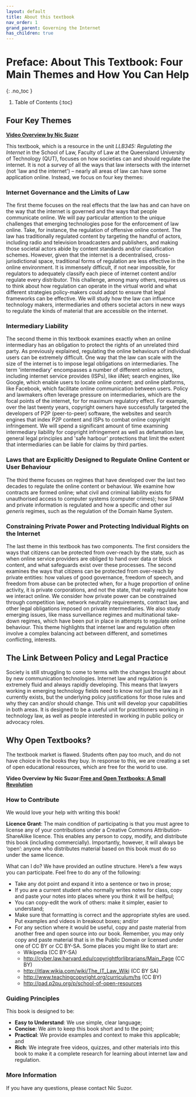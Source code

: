 ```yaml
---
layout: default
title: About this textbook
nav_order: 1
grand_parent: Governing the Internet
has_children: true
---
```


# Preface: About This Textbook: Four Main Themes and How You Can Help
{: .no_toc }

1. Table of Contents
{:toc}

## Four Key Themes

**[Video Overview by Nic Suzor](https://www.youtube.com/watch?v=bD2yTx9rGeI&t=268s)**

This textbook, which is a resource in the unit _LLB345: Regulating the Internet_ in the School of Law, Faculty of Law at the Queensland University of Technology (QUT), focuses on how societies can and should regulate the internet. It is not a survey of all the ways that law intersects with the internet (not 'law and the internet') – nearly all areas of law can have some application online. Instead, we focus on four key themes:

### Internet Governance and the Limits of Law

The first theme focuses on the real effects that the law has and can have on the way that the internet is governed and the ways that people communicate online. We will pay particular attention to the unique challenges that emerging technologies pose for the enforcement of law online. Take, for instance, the regulation of offensive online content. The law has traditionally regulated content by targeting the handful of actors, including radio and television broadcasters and publishers, and making those societal actors abide by content standards and/or classification schemes. However, given that the internet is a decentralised, cross-jurisdictional space, traditional forms of regulation are less effective in the online environment. It is immensely difficult, if not near impossible, for regulators to adequately classify each piece of internet content and/or regulate every distributor. This challenge, among many others, requires us to think about how regulation can operate in the virtual world and what different strategies policy-makers could adopt to ensure that legal frameworks can be effective. We will study how the law can influence technology makers, intermediaries and others societal actors in new ways to regulate the kinds of material that are accessible on the internet.

### Intermediary Liability

The second theme in this textbook examines exactly when an online intermediary has an obligation to protect the rights of an unrelated third party. As previously explained, regulating the online behaviours of individual users can be extremely difficult. One way that the law can scale with the size of the internet is to impose legal obligations on intermediaries. The term 'intermediary' encompasses a number of different online actors, including internet service provides (ISPs), like iiNet; search engines, like Google, which enable users to locate online content; and online platforms, like Facebook, which facilitate online communication between users. Policy and lawmakers often leverage pressure on intermediaries, which are the focal points of the internet, for for maximum regulatory effect. For example, over the last twenty years, copyright owners have successfully targeted the developers of P2P (peer-to-peer) software, the websites and search engines that index P2P content and ISPs to combat online copyright infringement. We will spend a significant amount of time examining intermediary liability for copyright infringement as well as defamation law, general legal principles and 'safe harbour' protections that limit the extent that intermediaries can be liable for claims by third parties.

### Laws that are Explicitly Designed to Regulate Online Content or User Behaviour

The third theme focuses on regimes that have developed over the last two decades to regulate the online content or behaviour. We examine how contracts are formed online; what civil and criminal liability exists for unauthorised access to computer systems (computer crimes); how SPAM and private information is regulated and how a specific and other _sui generis_ regimes, such as the regulation of the Domain Name System.

### Constraining Private Power and Protecting Individual Rights on the Internet

The last theme in this textbook has two components. The first considers the ways that citizens can be protected from over-reach by the state, such as when online service providers are obliged to hand over data or block content, and what safeguards exist over these processes. The second examines the ways that citizens can be protected from over-reach by private entities: how values of good governance, freedom of speech, and freedom from abuse can be protected when, for a huge proportion of online activity, it is private corporations, and not the state, that really regulate how we interact online. We consider how private power can be constrained through competition law, network neutrality requirements, contract law, and other legal obligations imposed on private intermediaries. We also study emerging issues, like mass surveillance regimes and multinational take-down regimes, which have been put in place in attempts to regulate online behaviour. This theme highlights that internet law and regulation often involve a complex balancing act between different, and sometimes conflicting, interests.

## The Link Between Policy and Legal Practice

Society is still struggling to come to terms with the changes brought about by new communication technologies. Internet law and regulation is extremely fluid and always rapidly developing. This means that lawyers working in emerging technology fields need to know not just the law as it currently exists, but the underlying policy justifications for those rules and why they can and/or should change. This unit will develop your capabilities in both areas. It is designed to be a useful unit for practitioners working in technology law, as well as people interested in working in public policy or advocacy roles.

## Why Open Textbooks?

The textbook market is flawed. Students often pay too much, and do not have choice in the books they buy. In response to this, we are creating a set of open educational resources, which are free for the world to use.

**Video Overview by Nic Suzor:[Free and Open Textbooks: A Small Revolution](https://www.youtube.com/watch?time_continue=13&v=hpDMNZ6DyVQ)**  

### How to Contribute

We would love your help with writing this book!

**Licence Grant**: The main condition of participating is that you must agree to license any of your contributions under a Creative Commons Attribution-ShareAlike licence. This enables any person to copy, modify, and distribute this book (including commercially). Importantly, however, it will always be ‘open’: anyone who distributes material based on this book must do so under the same licence.

What can I do? We have provided an outline structure. Here’s a few ways you can participate. Feel free to do any of the following:

* Take any dot point and expand it into a sentence or two in prose;
* If you are a current student who normally writes notes for class, copy and paste your notes into places where you think it will be helfpul;
* You can copy-edit the work of others: make it simpler, easier to understand;
* Make sure that formatting is correct and the appropriate styles are used. Put examples and videos in breakout boxes; and/or
* For any section where it would be useful, copy and paste material from another free and open source into our book. Remember, you may only copy and paste material that is in the Public Domain or licensed under one of CC BY or CC BY-SA. Some places you might like to start are:
    * Wikipedia (CC BY-SA)
    * http://cyber.law.harvard.edu/copyrightforlibrarians/Main_Page  (CC BY)
    * http://itlaw.wikia.com/wiki/The_IT_Law_Wiki  (CC BY SA)
    * http://www.teachingcopyright.org/curriculum/hs  (CC BY)
    * http://pad.p2pu.org/p/school-of-open-resources

### Guiding Principles

This book is designed to be:

* **Easy to Understand**: We use simple, clear language;
* **Concise**: We aim to keep this book short and to the point;
* **Practical**: We provide examples and context to make this applicable; and
* **Rich**: We integrate free videos, quizzes, and other materials into this book to make it a complete research for learning about internet law and regulation.


### More Information
If you have any questions, please contact Nic Suzor.
